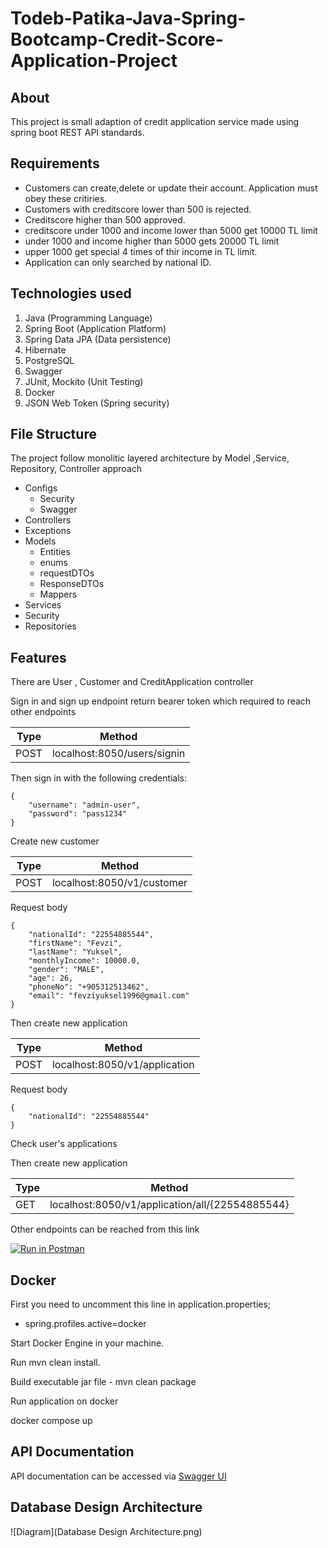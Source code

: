 # Todeb-Patika-Java-Spring-Bootcamp-Credit-Score-Application-Project
## About
This project is small adaption of credit application service made using spring boot REST API standards.

## Requirements
* Customers can create,delete or update their account.
Application must obey these critiries.
* Customers with creditscore lower than 500 is rejected.
* Creditscore higher than 500 approved.
* creditscore under 1000  and income lower than 5000 get 10000 TL limit
* under 1000 and income higher than 5000 gets 20000 TL limit
* upper 1000 get special 4 times of thir income in TL limit.
* Application can only searched by national ID.

## Technologies used

1. Java (Programming Language)
2. Spring Boot (Application Platform)
3. Spring Data JPA (Data persistence)
4. Hibernate
5. PostgreSQL
6. Swagger
7. JUnit, Mockito (Unit Testing)
8. Docker
9. JSON Web Token (Spring security)

## File Structure

The project follow monolitic layered architecture by Model ,Service, Repository, Controller approach

* Configs
    * Security
    * Swagger
* Controllers
* Exceptions
* Models
    * Entities
    * enums
    * requestDTOs
    * ResponseDTOs
    * Mappers
* Services
* Security
* Repositories


## Features

There are User , Customer and CreditApplication controller

Sign in and sign up endpoint return bearer token which required to reach other endpoints

| Type | Method |
| ------ | ------ |
| POST | localhost:8050/users/signin |

Then sign in with the following credentials: 
```
{
    "username": "admin-user",
    "password": "pass1234"
}
```
Create new customer

| Type | Method |
| ------ | ------ |
| POST | localhost:8050/v1/customer |

Request body 
```
{
    "nationalId": "22554885544",
    "firstName": "Fevzi",
    "lastName": "Yuksel",
    "monthlyIncome": 10000.0,
    "gender": "MALE",
    "age": 26,
    "phoneNo": "+905312513462",
    "email": "fevziyuksel1996@gmail.com"
}
```
Then create new application

| Type | Method |
| ------ | ------ |
| POST | localhost:8050/v1/application |

Request body 
```
{
    "nationalId": "22554885544"
}
```
Check user's applications


Then create new application

| Type | Method |
| ------ | ------ |
| GET | localhost:8050/v1/application/all/{22554885544} |



Other endpoints can be reached from this link

[![Run in Postman](https://run.pstmn.io/button.svg)](https://app.getpostman.com/run-collection/8288169938a24bbadcec?action=collection%2Fimport)


## Docker
First you need to uncomment this line in application.properties;

* spring.profiles.active=docker

Start Docker Engine in your machine.

Run mvn clean install.

Build executable jar file - mvn clean package

Run application on docker 

docker compose up


## API Documentation

API documentation can be accessed via [Swagger UI](localhost:8050/swagger-ui/index.html) 



 ## Database Design Architecture
![Diagram](Database Design Architecture.png)
